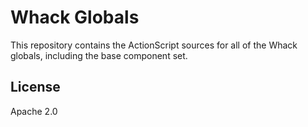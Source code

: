 # Whack Globals

This repository contains the ActionScript sources for all of the Whack globals, including the base component set.

## License

Apache 2.0